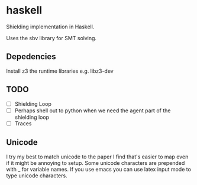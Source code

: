 # haskell

Shielding implementation in Haskell.

Uses the sbv library for SMT solving.

## Depedencies

Install z3 the runtime libraries e.g. libz3-dev

## TODO

- [ ] Shielding Loop
- [ ] Perhaps shell out to python when we need the agent part of the shielding loop
- [ ] Traces

## Unicode
I try my best to match unicode to the paper I find that's easier to map even if it might be annoying to setup.
Some unicode characters are prepended with _ for variable names.
If you use emacs you can use latex input mode to type unicode characters.
